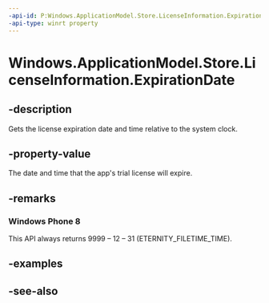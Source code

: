 ----api-id: P:Windows.ApplicationModel.Store.LicenseInformation.ExpirationDate
-api-type: winrt property
---<!-- Property syntaxpublic Windows.Foundation.DateTime ExpirationDate { get; }--># Windows.ApplicationModel.Store.LicenseInformation.ExpirationDate## -descriptionGets the license expiration date and time relative to the system clock.## -property-valueThe date and time that the app's trial license will expire.## -remarks### Windows Phone 8This API always returns 9999 – 12 – 31 (ETERNITY_FILETIME_TIME).## -examples## -see-also
